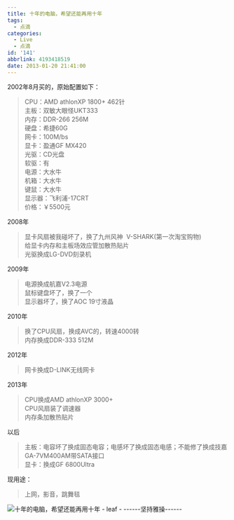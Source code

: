 ```yaml
---
title: 十年的电脑，希望还能再用十年
tags:
  - 点滴
categories:
  - Live
  - 点滴
id: '141'
abbrlink: 4193418519
date: 2013-01-20 21:41:00
---
```


2002年8月买的，原始配置如下：  

> CPU：AMD athlonXP 1800+ 462针  
> 主板：双敏大眼怪UKT333  
> 内存：DDR-266 256M  
> 硬盘：希捷60G  
> 网卡：100M/bs  
> 显卡：盈通GF MX420  
> 光驱：CD光盘  
> 软驱：有  
> 电源：大水牛  
> 机箱：大水牛  
> 键鼠：大水牛  
> 显示器：飞利浦-17CRT  
> 价格：￥5500元  
>   

2008年  

> 显卡风扇被我碰坏了，换了九州风神  V-SHARK(第一次淘宝购物)  
> 给显卡内存和主板场效应管加散热贴片  
> 光驱换成LG-DVD刻录机  

  
2009年  

> 电源换成航嘉V2.3电源  
> 鼠标键盘坏了，换了一个  
> 显示器坏了，换了AOC 19寸液晶

  
2010年  

> 换了CPU风扇，换成AVC的，转速4000转  
> 内存换成DDR-333 512M  

  
2012年  

> 网卡换成D-LINK无线网卡  

  
2013年  

> CPU换成AMD athlonXP 3000+  
> CPU风扇装了调速器  
> 内存条加散热贴片  
>   

以后  

> 主板：电容坏了换成固态电容；电感坏了换成固态电感；不能修了换成技嘉GA-7VM400AM带SATA接口  
> 显卡：换成GF 6800Ultra  
>   

现用途：  

> 上网，影音，跳舞毯  

  

![十年的电脑，希望还能再用十年 - leaf - ------坚持雅操------](http://img4.ph.126.net/-SxRwUC2USZNjs0Ox5vzFw==/6597701985843127674.jpg "十年的电脑，希望还能再用十年 - leaf - ------坚持雅操------")